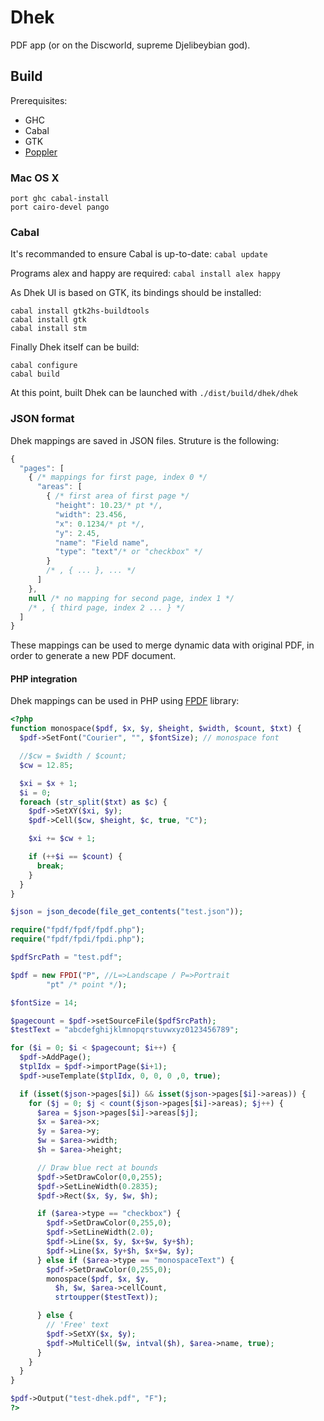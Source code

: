 # Dhek

PDF app (or on the Discworld, supreme Djelibeybian god).

## Build

Prerequisites:
- GHC
- Cabal
- GTK
- [Poppler](https://github.com/YoEight/poppler)

### Mac OS X

```
port ghc cabal-install
port cairo-devel pango
```

### Cabal

It's recommanded to ensure Cabal is up-to-date: `cabal update`

Programs alex and happy are required: `cabal install alex happy`

As Dhek UI is based on GTK, its bindings should be installed:
```
cabal install gtk2hs-buildtools
cabal install gtk
cabal install stm
```

Finally Dhek itself can be build:
```
cabal configure
cabal build
```

At this point, built Dhek can be launched with `./dist/build/dhek/dhek`

### JSON format

Dhek mappings are saved in JSON files. Struture is the following:

```javascript
{
  "pages": [
    { /* mappings for first page, index 0 */
      "areas": [
        { /* first area of first page */
          "height": 10.23/* pt */,
          "width": 23.456,
          "x": 0.1234/* pt */,
          "y": 2.45,
          "name": "Field name",
          "type": "text"/* or "checkbox" */
        }
        /* , { ... }, ... */
      ]
    },
    null /* no mapping for second page, index 1 */
    /* , { third page, index 2 ... } */
  ]
}
```

These mappings can be used to merge dynamic data with original PDF,
in order to generate a new PDF document.

#### PHP integration

Dhek mappings can be used in PHP using [FPDF](http://www.fpdf.org/) library:

```php
<?php
function monospace($pdf, $x, $y, $height, $width, $count, $txt) {
  $pdf->SetFont("Courier", "", $fontSize); // monospace font

  //$cw = $width / $count;
  $cw = 12.85;

  $xi = $x + 1;
  $i = 0;
  foreach (str_split($txt) as $c) {
    $pdf->SetXY($xi, $y);
    $pdf->Cell($cw, $height, $c, true, "C");

    $xi += $cw + 1;

    if (++$i == $count) {
      break;
    }
  }
}

$json = json_decode(file_get_contents("test.json"));

require("fpdf/fpdf/fpdf.php");
require("fpdf/fpdi/fpdi.php");

$pdfSrcPath = "test.pdf";

$pdf = new FPDI("P", //L=>Landscape / P=>Portrait
		"pt" /* point */);

$fontSize = 14;

$pagecount = $pdf->setSourceFile($pdfSrcPath);
$testText = "abcdefghijklmnopqrstuvwxyz0123456789";

for ($i = 0; $i < $pagecount; $i++) {
  $pdf->AddPage();
  $tplIdx = $pdf->importPage($i+1);
  $pdf->useTemplate($tplIdx, 0, 0, 0 ,0, true);

  if (isset($json->pages[$i]) && isset($json->pages[$i]->areas)) {
    for ($j = 0; $j < count($json->pages[$i]->areas); $j++) {
      $area = $json->pages[$i]->areas[$j];
      $x = $area->x;
      $y = $area->y;
      $w = $area->width;
      $h = $area->height;

      // Draw blue rect at bounds
      $pdf->SetDrawColor(0,0,255);
      $pdf->SetLineWidth(0.2835);	
      $pdf->Rect($x, $y, $w, $h);

      if ($area->type == "checkbox") {
        $pdf->SetDrawColor(0,255,0);
        $pdf->SetLineWidth(2.0);
        $pdf->Line($x, $y, $x+$w, $y+$h);
        $pdf->Line($x, $y+$h, $x+$w, $y);
      } else if ($area->type == "monospaceText") {
        $pdf->SetDrawColor(0,255,0);
        monospace($pdf, $x, $y, 
          $h, $w, $area->cellCount,
          strtoupper($testText));

      } else {
        // 'Free' text
        $pdf->SetXY($x, $y);
        $pdf->MultiCell($w, intval($h), $area->name, true);
      }
    }
  } 
}

$pdf->Output("test-dhek.pdf", "F");
?>
```